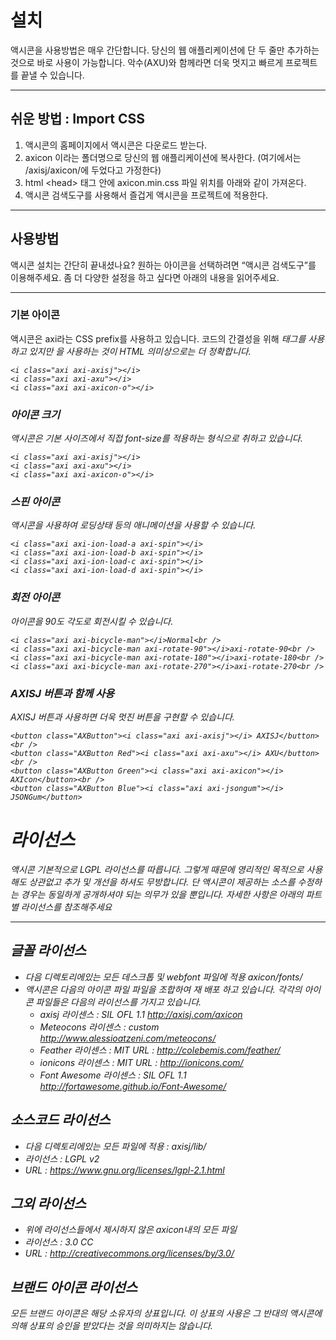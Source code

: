 # 설치
액시콘을 사용방법은 매우 간단합니다. 당신의 웹 애플리케이션에 단 두 줄만 추가하는 것으로 바로 사용이 가능합니다.
악수(AXU)와 함께라면 더욱 멋지고 빠르게 프로젝트를 끝낼 수 있습니다.

***

## 쉬운 방법 : Import CSS
1. 액시콘의 홈페이지에서 액시콘은 다운로드 받는다.
2. axicon 이라는 폴더명으로 당신의 웹 애플리케이션에 복사한다.
(여기에서는 /axisj/axicon/에 두었다고 가정한다)
3. html &lt;head&gt; 태그 안에 axicon.min.css 파일 위치를 아래와 같이 가져온다.
        <link rel="stylesheet" type="text/css" href="/axisj/axicon/axicon.min.css" />
4. 액시콘 검색도구를 사용해서 즐겁게 액시콘을 프로젝트에 적용한다.

***

## 사용방법
액시콘 설치는 간단히 끝내셨나요? 원하는 아이콘을 선택하려면 “액시콘 검색도구”를 이용해주세요. 좀 더 다양한 설정을 하고 싶다면 아래의 내용을 읽어주세요.

***

### 기본 아이콘
액시콘은 axi라는 CSS prefix를 사용하고 있습니다. 코드의 간결성을 위해 <i>태그를 사용하고 있지만 <span>을 사용하는 것이 HTML 의미상으로는 더 정확합니다.

    <i class="axi axi-axisj"></i>
    <i class="axi axi-axu"></i>
    <i class="axi axi-axicon-o"></i>

### 아이콘 크기
액시콘은 기본 사이즈에서 직접 font-size를 적용하는 형식으로 취하고 있습니다.

    <i class="axi axi-axisj"></i>
    <i class="axi axi-axu"></i>
    <i class="axi axi-axicon-o"></i>

### 스핀 아이콘
액시콘을 사용하여 로딩상태 등의 애니메이션을 사용할 수 있습니다.

    <i class="axi axi-ion-load-a axi-spin"></i>
    <i class="axi axi-ion-load-b axi-spin"></i>
    <i class="axi axi-ion-load-c axi-spin"></i>
    <i class="axi axi-ion-load-d axi-spin"></i>

### 회전 아이콘
아이콘을 90도 각도로 회전시킬 수 있습니다.

    <i class="axi axi-bicycle-man"></i>Normal<br />
    <i class="axi axi-bicycle-man axi-rotate-90"></i>axi-rotate-90<br />
    <i class="axi axi-bicycle-man axi-rotate-180"></i>axi-rotate-180<br />
    <i class="axi axi-bicycle-man axi-rotate-270"></i>axi-rotate-270<br />

### AXISJ 버튼과 함께 사용
AXISJ 버튼과 사용하면 더욱 멋진 버튼을 구현할 수 있습니다.

    <button class="AXButton"><i class="axi axi-axisj"></i> AXISJ</button><br />
    <button class="AXButton Red"><i class="axi axi-axu"></i> AXU</button><br />
    <button class="AXButton Green"><i class="axi axi-axicon"></i> AXIcon</button><br />
    <button class="AXButton Blue"><i class="axi axi-jsongum"></i> JSONGum</button>



# 라이선스
액시콘 기본적으로 LGPL 라이선스를 따릅니다. 그렇게 때문에 영리적인 목적으로 사용해도 상관없고 추가 및 개선을 하셔도 무방합니다.
단 액시콘이 제공하는 소스를 수정하는 경우는 동일하게 공개하셔야 되는 의무가 있을 뿐입니다.
자세한 사항은 아래의 파트별 라이선스를 참조해주세요

***

## 글꼴 라이선스

- 다음 디렉토리에있는 모든 데스크톱 및 webfont 파일에 적용 axicon/fonts/
- 액시콘은 다음의 아이콘 파일 파일을 조합하여 재 배포 하고 있습니다. 각각의 아이콘 파일들은 다음의 라이선스를 가지고 있습니다.
    - axisj
      라이센스 : SIL OFL 1.1 <http://axisj.com/axicon>
    - Meteocons
      라이센스 : custom <http://www.alessioatzeni.com/meteocons/>
    - Feather
      라이센스 : MIT URL : http://colebemis.com/feather/
    - ionicons
      라이센스 : MIT URL : http://ionicons.com/
    - Font Awesome
      라이센스 : SIL OFL 1.1 http://fortawesome.github.io/Font-Awesome/

## 소스코드 라이선스
- 다음 디렉토리에있는 모든 파일에 적용 : axisj/lib/
- 라이선스 : LGPL v2
- URL : <https://www.gnu.org/licenses/lgpl-2.1.html>

## 그외 라이선스
- 위에 라이선스들에서 제시하지 않은 axicon내의 모든 파일
- 라이선스 : 3.0 CC
- URL : <http://creativecommons.org/licenses/by/3.0/>

## 브랜드 아이콘 라이선스
모든 브랜드 아이콘은 해당 소유자의 상표입니다. 이 상표의 사용은 그 반대의 액시콘에 의해 상표의 승인을 받았다는 것을 의미하지는 않습니다.